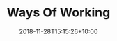 ---
title: "Ways Of Working"
description: A tech principle must adapt and empower a team to be agile
image_url: "images/features/noun_The Process_1885341.svg"
date: 2018-11-28T15:15:26+10:00
featured: true
weight: 5
---